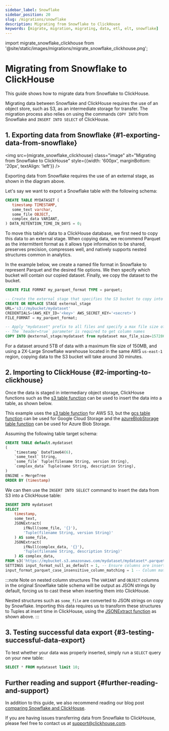 ```yaml
---
sidebar_label: Snowflake
sidebar_position: 20
slug: /migrations/snowflake
description: Migrating from Snowflake to ClickHouse
keywords: [migrate, migration, migrating, data, etl, elt, snowflake]
---
```


import migrate_snowflake_clickhouse from '@site/static/images/migrations/migrate_snowflake_clickhouse.png';

# Migrating from Snowflake to ClickHouse

This guide shows how to migrate data from Snowflake to ClickHouse.

Migrating data between Snowflake and ClickHouse requires the use of an object store, such as S3, as an intermediate storage for transfer. The migration process also relies on using the commands `COPY INTO` from Snowflake and `INSERT INTO SELECT` of ClickHouse.

## 1. Exporting data from Snowflake {#1-exporting-data-from-snowflake}

<img src={migrate_snowflake_clickhouse} class="image" alt="Migrating from Snowflake to ClickHouse" style={{width: '600px', marginBottom: '20px', textAlign: 'left'}} />

Exporting data from Snowflake requires the use of an external stage, as shown in the diagram above.

Let's say we want to export a Snowflake table with the following schema:

```sql
CREATE TABLE MYDATASET (
   timestamp TIMESTAMP,
   some_text varchar,
   some_file OBJECT,
   complex_data VARIANT,
) DATA_RETENTION_TIME_IN_DAYS = 0;
```

To move this table's data to a ClickHouse database, we first need to copy this data to an external stage. When copying data, we recommend Parquet as the intermittent format as it allows type information to be shared, preserves precision, compresses well, and natively supports nested structures common in analytics.

In the example below, we create a named file format in Snowflake to represent Parquet and the desired file options. We then specify which bucket will contain our copied dataset. Finally, we copy the dataset to the bucket.

```sql
CREATE FILE FORMAT my_parquet_format TYPE = parquet;

-- Create the external stage that specifies the S3 bucket to copy into
CREATE OR REPLACE STAGE external_stage
URL='s3://mybucket/mydataset'
CREDENTIALS=(AWS_KEY_ID='<key>' AWS_SECRET_KEY='<secret>')
FILE_FORMAT = my_parquet_format;

-- Apply "mydataset" prefix to all files and specify a max file size of 150mb
-- The `header=true` parameter is required to get column names
COPY INTO @external_stage/mydataset from mydataset max_file_size=157286400 header=true;
```

For a dataset around 5TB of data with a maximum file size of 150MB, and using a 2X-Large Snowflake warehouse located in the same AWS `us-east-1` region, copying data to the S3 bucket will take around 30 minutes.

## 2. Importing to ClickHouse {#2-importing-to-clickhouse}

Once the data is staged in intermediary object storage, ClickHouse functions such as the [s3 table function](/sql-reference/table-functions/s3) can be used to insert the data into a table, as shown below.

This example uses the [s3 table function](/sql-reference/table-functions/s3) for AWS S3, but the [gcs table function](/sql-reference/table-functions/gcs) can be used for Google Cloud Storage and the [azureBlobStorage table function](/sql-reference/table-functions/azureBlobStorage) can be used for Azure Blob Storage.

Assuming the following table target schema:

```sql
CREATE TABLE default.mydataset
(
	`timestamp` DateTime64(6),
	`some_text` String,
	`some_file` Tuple(filename String, version String),
	`complex_data` Tuple(name String, description String),
)
ENGINE = MergeTree
ORDER BY (timestamp)
```

We can then use the `INSERT INTO SELECT` command to insert the data from S3 into a ClickHouse table:

```sql
INSERT INTO mydataset
SELECT
	timestamp,
	some_text,
	JSONExtract(
		ifNull(some_file, '{}'),
		'Tuple(filename String, version String)'
	) AS some_file,
	JSONExtract(
		ifNull(complex_data, '{}'),
		'Tuple(filename String, description String)'
	) AS complex_data,
FROM s3('https://mybucket.s3.amazonaws.com/mydataset/mydataset*.parquet')
SETTINGS input_format_null_as_default = 1, -- Ensure columns are inserted as default if values are null
input_format_parquet_case_insensitive_column_matching = 1 -- Column matching between source data and target table should be case insensitive
```

:::note Note on nested column structures
The `VARIANT` and `OBJECT` columns in the original Snowflake table schema will be output as JSON strings by default, forcing us to cast these when inserting them into ClickHouse.

Nested structures such as `some_file` are converted to JSON strings on copy by Snowflake. Importing this data requires us to transform these structures to Tuples at insert time in ClickHouse, using the [JSONExtract function](/sql-reference/functions/json-functions#jsonextract) as shown above.
:::

## 3. Testing successful data export {#3-testing-successful-data-export}

To test whether your data was properly inserted, simply run a `SELECT` query on your new table:

```sql
SELECT * FROM mydataset limit 10;
```

## Further reading and support {#further-reading-and-support}

In addition to this guide, we also recommend reading our blog post [comparing Snowflake and ClickHouse](https://clickhouse.com/blog/clickhouse-vs-snowflake-for-real-time-analytics-comparison-migration-guide).

If you are having issues transferring data from Snowflake to ClickHouse, please feel free to contact us at support@clickhouse.com.
